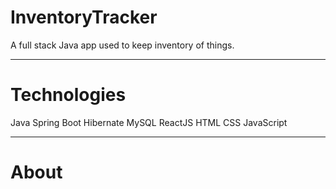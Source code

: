 # InventoryTracker
A full stack Java app used to keep inventory of things.

---
# Technologies

Java
Spring Boot
Hibernate
MySQL
ReactJS
HTML
CSS
JavaScript

---
# About
